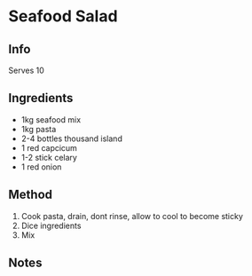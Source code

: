 # Seafood Salad

## Info

Serves 10

## Ingredients

* 1kg seafood mix
* 1kg pasta
* 2-4 bottles thousand island
* 1 red capcicum
* 1-2 stick celary
* 1 red onion

## Method

1. Cook pasta, drain, dont rinse, allow to cool to become sticky
2. Dice ingredients
3. Mix

## Notes
